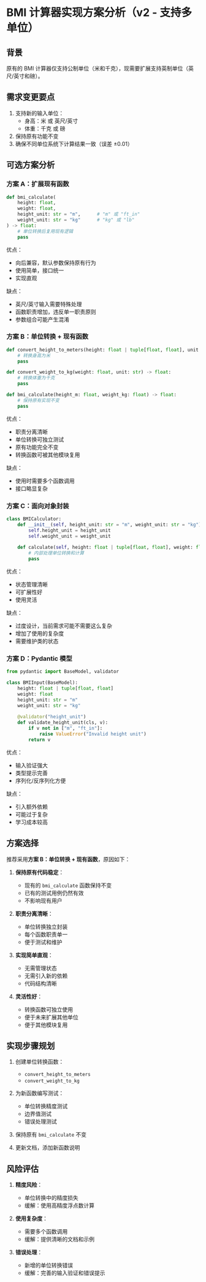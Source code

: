 # BMI 计算器实现方案分析（v2 - 支持多单位）

## 背景
原有的 BMI 计算器仅支持公制单位（米和千克），现需要扩展支持英制单位（英尺/英寸和磅）。

## 需求变更要点
1. 支持新的输入单位：
   - 身高：米 或 英尺/英寸
   - 体重：千克 或 磅
2. 保持原有功能不变
3. 确保不同单位系统下计算结果一致（误差 ±0.01）

## 可选方案分析

### 方案 A：扩展现有函数
```python
def bmi_calculate(
    height: float,
    weight: float,
    height_unit: str = "m",      # "m" 或 "ft_in"
    weight_unit: str = "kg"      # "kg" 或 "lb"
) -> float:
    # 单位转换后复用现有逻辑
    pass
```

优点：
- 向后兼容，默认参数保持原有行为
- 使用简单，接口统一
- 实现直观

缺点：
- 英尺/英寸输入需要特殊处理
- 函数职责增加，违反单一职责原则
- 参数组合可能产生混淆

### 方案 B：单位转换 + 现有函数
```python
def convert_height_to_meters(height: float | tuple[float, float], unit: str) -> float:
    # 转换身高为米
    pass

def convert_weight_to_kg(weight: float, unit: str) -> float:
    # 转换体重为千克
    pass

def bmi_calculate(height_m: float, weight_kg: float) -> float:
    # 保持原有实现不变
    pass
```

优点：
- 职责分离清晰
- 单位转换可独立测试
- 原有功能完全不变
- 转换函数可被其他模块复用

缺点：
- 使用时需要多个函数调用
- 接口略显复杂

### 方案 C：面向对象封装
```python
class BMICalculator:
    def __init__(self, height_unit: str = "m", weight_unit: str = "kg"):
        self.height_unit = height_unit
        self.weight_unit = weight_unit
    
    def calculate(self, height: float | tuple[float, float], weight: float) -> float:
        # 内部处理单位转换和计算
        pass
```

优点：
- 状态管理清晰
- 可扩展性好
- 使用灵活

缺点：
- 过度设计，当前需求可能不需要这么复杂
- 增加了使用的复杂度
- 需要维护类的状态

### 方案 D：Pydantic 模型
```python
from pydantic import BaseModel, validator

class BMIInput(BaseModel):
    height: float | tuple[float, float]
    weight: float
    height_unit: str = "m"
    weight_unit: str = "kg"
    
    @validator("height_unit")
    def validate_height_unit(cls, v):
        if v not in ["m", "ft_in"]:
            raise ValueError("Invalid height unit")
        return v
```

优点：
- 输入验证强大
- 类型提示完善
- 序列化/反序列化方便

缺点：
- 引入额外依赖
- 可能过于复杂
- 学习成本较高

## 方案选择

推荐采用**方案 B：单位转换 + 现有函数**，原因如下：

1. **保持原有代码稳定**：
   - 现有的 `bmi_calculate` 函数保持不变
   - 已有的测试用例仍然有效
   - 不影响现有用户

2. **职责分离清晰**：
   - 单位转换独立封装
   - 每个函数职责单一
   - 便于测试和维护

3. **实现简单直观**：
   - 无需管理状态
   - 无需引入新的依赖
   - 代码结构清晰

4. **灵活性好**：
   - 转换函数可独立使用
   - 便于未来扩展其他单位
   - 便于其他模块复用

## 实现步骤规划

1. 创建单位转换函数：
   - `convert_height_to_meters`
   - `convert_weight_to_kg`

2. 为新函数编写测试：
   - 单位转换精度测试
   - 边界值测试
   - 错误处理测试

3. 保持原有 `bmi_calculate` 不变

4. 更新文档，添加新函数说明

## 风险评估

1. **精度风险**：
   - 单位转换中的精度损失
   - 缓解：使用高精度浮点数计算

2. **使用复杂度**：
   - 需要多个函数调用
   - 缓解：提供清晰的文档和示例

3. **错误处理**：
   - 新增的单位转换错误
   - 缓解：完善的输入验证和错误提示 
